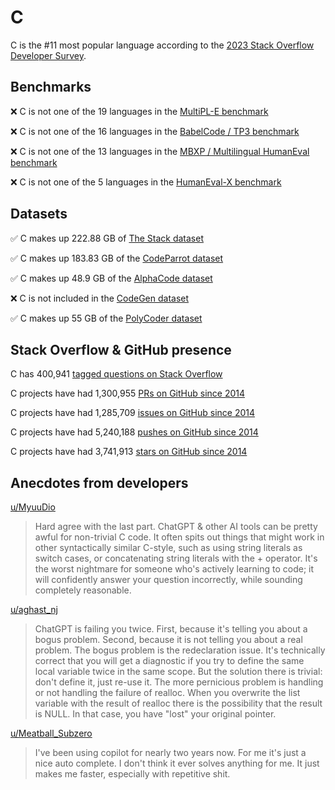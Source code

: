 # C

C is the #11 most popular language according to the [2023 Stack Overflow Developer Survey](https://survey.stackoverflow.co/2023/#section-most-popular-technologies-programming-scripting-and-markup-languages).

## Benchmarks

❌ C is not one of the 19 languages in the [MultiPL-E benchmark](https://blog.continue.dev/an-introduction-to-code-llm-benchmarks-for-software-engineers/#:~:text=couple%20notable%20mentions-,4.%20MultiPL%2DE,-Creator%3A%20Northeastern)

❌ C is not one of the 16 languages in the [BabelCode / TP3 benchmark](https://blog.continue.dev/an-introduction-to-code-llm-benchmarks-for-software-engineers/#:~:text=amazon%2Dscience/mxeval-,12.%20BabelCode%20/%20TP3,-Creator%3A%20Google)

❌ C is not one of the 13 languages in the [MBXP / Multilingual HumanEval benchmark](https://blog.continue.dev/an-introduction-to-code-llm-benchmarks-for-software-engineers/#:~:text=11.%20MBXP%20/%20Multilingual%20HumanEval)

❌ C is not one of the 5 languages in the [HumanEval-X benchmark](https://blog.continue.dev/an-introduction-to-code-llm-benchmarks-for-software-engineers/#:~:text=Some%20multilingual%C2%A0benchmarks-,10.%20HumanEval%2DX,-Creator%3A%20Tsinghua)

## Datasets

✅ C makes up 222.88 GB of [The Stack dataset](https://arxiv.org/abs/2211.15533)

✅ C makes up 183.83 GB of the [CodeParrot dataset](https://huggingface.co/datasets/codeparrot/github-code)

✅ C makes up 48.9 GB of the [AlphaCode dataset](https://arxiv.org/abs/2203.07814)

❌ C is not included in the [CodeGen dataset](https://arxiv.org/abs/2203.13474)

✅ C makes up 55 GB of the [PolyCoder dataset](https://arxiv.org/abs/2202.13169)

## Stack Overflow & GitHub presence

C has 400,941 [tagged questions on Stack Overflow](https://stackoverflow.com/tags)

C projects have had 1,300,955 [PRs on GitHub since 2014](https://madnight.github.io/githut/#/pull_requests/2023/3)

C projects have had 1,285,709 [issues on GitHub since 2014](https://madnight.github.io/githut/#/issues/2023/3)

C projects have had 5,240,188 [pushes on GitHub since 2014](https://madnight.github.io/githut/#/pushes/2023/3)

C projects have had 3,741,913 [stars on GitHub since 2014](https://madnight.github.io/githut/#/stars/2023/3)

## Anecdotes from developers

[u/MyuuDio](https://www.reddit.com/r/C_Programming/comments/17rzzy9/comment/k8mqxv5/)
> Hard agree with the last part. ChatGPT & other AI tools can be pretty awful for non-trivial C code. It often spits out things that might work in other syntactically similar C-style, such as using string literals as switch cases, or concatenating string literals with the + operator. It's the worst nightmare for someone who's actively learning to code; it will confidently answer your question incorrectly, while sounding completely reasonable.

[u/aghast_nj](https://www.reddit.com/r/C_Programming/comments/178cc4l/comment/k4z9cby/?utm_source=share&utm_medium=web2x&context=3)
> ChatGPT is failing you twice. First, because it's telling you about a bogus problem. Second, because it is not telling you about a real problem. The bogus problem is the redeclaration issue. It's technically correct that you will get a diagnostic if you try to define the same local variable twice in the same scope. But the solution there is trivial: don't define it, just re-use it. The more pernicious problem is handling or not handling the failure of realloc. When you overwrite the list variable with the result of realloc there is the possibility that the result is NULL. In that case, you have "lost" your original pointer.

[u/Meatball_Subzero](https://www.reddit.com/r/C_Programming/comments/16geaal/comment/k078frr/?utm_source=share&utm_medium=web2x&context=3)
> I've been using copilot for nearly two years now. For me it's just a nice auto complete. I don't think it ever solves anything for me. It just makes me faster, especially with repetitive shit.
